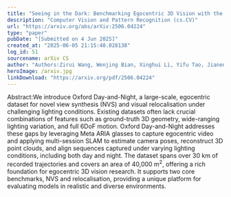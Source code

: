 ```yaml
---
title: "Seeing in the Dark: Benchmarking Egocentric 3D Vision with the Oxford Day-and-Night Dataset"
description: "Computer Vision and Pattern Recognition (cs.CV)"
url: "https://arxiv.org/abs/arXiv:2506.04224"
type: "paper"
pubDate: "[Submitted on 4 Jun 2025]"
created_at: "2025-06-05 21:15:40.028138"
log_id: 51
sourcename: arXiv CS
author: "Authors:Zirui Wang, Wenjing Bian, Xinghui Li, Yifu Tao, Jianeng Wang, Maurice Fallon, Victor Adrian Prisacariu"
heroImage: /arxiv.jpg
linkDownload: "https://arxiv.org/pdf/2506.04224"
---
```


Abstract:We introduce Oxford Day-and-Night, a large-scale, egocentric dataset for novel view synthesis (NVS) and visual relocalisation under challenging lighting conditions. Existing datasets often lack crucial combinations of features such as ground-truth 3D geometry, wide-ranging lighting variation, and full 6DoF motion. Oxford Day-and-Night addresses these gaps by leveraging Meta ARIA glasses to capture egocentric video and applying multi-session SLAM to estimate camera poses, reconstruct 3D point clouds, and align sequences captured under varying lighting conditions, including both day and night. The dataset spans over 30 $\mathrm{km}$ of recorded trajectories and covers an area of 40,000 $\mathrm{m}^2$, offering a rich foundation for egocentric 3D vision research. It supports two core benchmarks, NVS and relocalisation, providing a unique platform for evaluating models in realistic and diverse environments.
